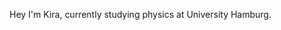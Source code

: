 Hey I'm Kira, currently studying physics at University Hamburg. 



<!---
Astronymos/Astronymos is a ✨ special ✨ repository because its `README.md` (this file) appears on your GitHub profile.
You can click the Preview link to take a look at your changes.
--->
